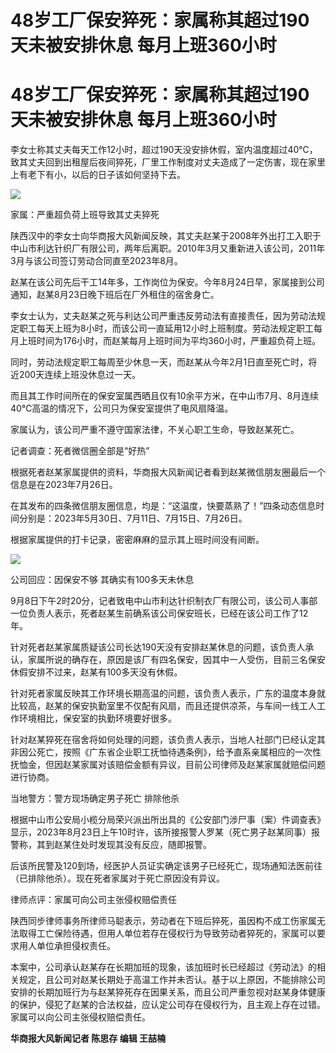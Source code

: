 # 48岁工厂保安猝死：家属称其超过190天未被安排休息 每月上班360小时

# 48岁工厂保安猝死：家属称其超过190天未被安排休息 每月上班360小时

李女士称其丈夫每天工作12小时，超过190天没安排休假，室内温度超过40℃，致其丈夫回到出租屋后夜间猝死，厂里工作制度对丈夫造成了一定伤害，现在家里上有老下有小，以后的日子该如何坚持下去。

![](https://inews.gtimg.com/om_bt/OUQomVGLQMKFX7kX2OgGzWTx8I8FxI79kDvDEIyGTuKNIAA/1000)

家属：严重超负荷上班导致其丈夫猝死

陕西汉中的李女士向华商报大风新闻反映，其丈夫赵某于2008年外出打工入职于中山市利达针织厂有限公司，两年后离职。2010年3月又重新进入该公司，2011年3月与该公司签订劳动合同直至2023年8月。

赵某在该公司先后干工14年多，工作岗位为保安。今年8月24日早，家属接到公司通知，赵某8月23日晚下班后在厂外租住的宿舍身亡。

李女士认为，丈夫赵某之死与利达公司严重违反劳动法有直接责任，因为劳动法规定职工每天上班为8小时，而该公司一直延用12小时上班制度。劳动法规定职工每月上班时间为176小时，而赵某每月上班时间为平均360小时，严重超负荷上班。

同时，劳动法规定职工每周至少休息一天，而赵某从今年2月1日直至死亡时，将近200天连续上班没休息过一天。

而且其工作时间所在的保安室属西晒且仅有10余平方米，在中山市7月、8月连续40℃高温的情况下，公司只为保安室提供了电风扇降温。

家属认为，该公司严重不遵守国家法律，不关心职工生命，导致赵某死亡。

记者调查：死者微信圈全部是“好热”

根据死者赵某家属提供的资料，华商报大风新闻记者看到赵某微信朋友圈最后一个信息是在2023年7月26日。

在其发布的四条微信朋友圈信息，均是：“这温度，快要蒸熟了！”四条动态信息时间分别是：2023年5月30日、7月11日、7月15日、7月26日。

根据家属提供的打卡记录，密密麻麻的显示其上班时间没有间断。

![](https://inews.gtimg.com/om_bt/O7HIXcIE8BqMJwx1TzBuH5siFv4NGhzVPAPsm6AN2Zo3sAA/1000)

公司回应：因保安不够 其确实有100多天未休息

9月8日下午2时20分，记者致电中山市利达针织制衣厂有限公司，该公司人事部一位负责人表示，死者赵某生前确系该公司保安班长，已经在该公司工作了12年。

针对死者赵某家属质疑该公司长达190天没有安排赵某休息的问题，该负责人承认，家属所说的确存在，原因是该厂有四名保安，因其中一人受伤，目前三名保安休假安排不过来，赵某有100多天没有休假。

针对死者家属反映其工作环境长期高温的问题，该负责人表示，广东的温度本身就比较高，赵某的保安执勤室里不仅配有风扇，而且还提供凉茶，与车间一线工人工作环境相比，保安室的执勤环境要好很多。

针对赵某猝死在宿舍将如何处理的问题，该负责人表示，当地人社部门已经认定其非因公死亡，按照《广东省企业职工抚恤待遇条例》，给予直系亲属相应的一次性抚恤金，但因赵某家属对该赔偿金额有异议，目前公司律师及赵某家属就赔偿问题进行协商。

当地警方：警方现场确定男子死亡 排除他杀

根据中山市公安局小榄分局荣兴派出所出具的《公安部门涉尸事（案）件调查表》显示，2023年8月23日上午10时许，该所接报警人罗某（死亡男子赵某同事）报警称，其到赵某住处时发现其没有反应，随即报警。

后该所民警及120到场，经医护人员证实确定该男子已经死亡，现场通知法医前往（已排除他杀）。现在死者家属对于死亡原因没有异议。

律师点评：家属可向公司主张侵权赔偿责任

陕西同步律师事务所律师马聪表示，劳动者在下班后猝死，虽因构不成工伤家属无法取得工亡保险待遇，但用人单位若存在侵权行为导致劳动者猝死的，家属可以要求用人单位承担侵权责任。

本案中，公司承认赵某存在长期加班的现象，该加班时长已经超过《劳动法》的相关规定，且公司对赵某长期处于高温工作并未否认。基于以上原因，不能排除公司安排的长期加班行为与赵某猝死存在因果关系，而且公司严重忽视对赵某身体健康的保护，侵犯了赵某的合法权益，应认定公司存在侵权行为，且主观上存在过错。家属可以向公司主张侵权赔偿责任。

**华商报大风新闻记者 陈思存 编辑 王喆楠**

